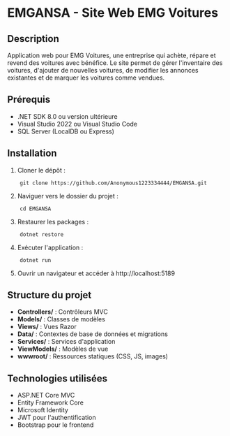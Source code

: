 # EMGANSA - Site Web EMG Voitures

## Description
Application web pour EMG Voitures, une entreprise qui achète, répare et revend des voitures avec bénéfice. Le site permet de gérer l'inventaire des voitures, d'ajouter de nouvelles voitures, de modifier les annonces existantes et de marquer les voitures comme vendues.

## Prérequis
- .NET SDK 8.0 ou version ultérieure
- Visual Studio 2022 ou Visual Studio Code
- SQL Server (LocalDB ou Express)

## Installation
1. Cloner le dépôt :
```dotnet
    git clone https://github.com/Anonymous1223334444/EMGANSA.git
```

2. Naviguer vers le dossier du projet :
```dotnet
    cd EMGANSA
 ```

3. Restaurer les packages :
```dotnet
    dotnet restore
```

4. Exécuter l'application :
```dotnet
    dotnet run
```

5. Ouvrir un navigateur et accéder à http://localhost:5189

## Structure du projet
- **Controllers/** : Contrôleurs MVC
- **Models/** : Classes de modèles
- **Views/** : Vues Razor
- **Data/** : Contextes de base de données et migrations
- **Services/** : Services d'application
- **ViewModels/** : Modèles de vue
- **wwwroot/** : Ressources statiques (CSS, JS, images)

## Technologies utilisées
- ASP.NET Core MVC
- Entity Framework Core
- Microsoft Identity
- JWT pour l'authentification
- Bootstrap pour le frontend